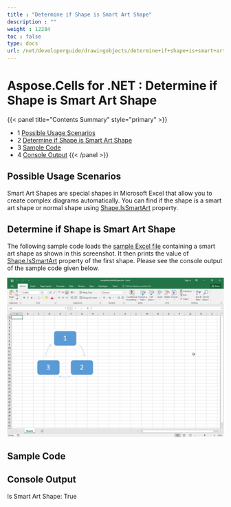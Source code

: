 ```yaml
---
title : "Determine if Shape is Smart Art Shape" 
description : "" 
weight : 12284 
toc : false
type: docs
url: /net/developerguide/drawingobjects/determine+if+shape+is+smart+art+shape/
---
```


# Aspose.Cells for .NET : Determine if Shape is Smart Art Shape


{{< panel title="Contents Summary" style="primary" >}}
*   1 [Possible Usage Scenarios](#possible-usage-scenarios)
*   2 [Determine if Shape is Smart Art Shape](#determine-if-shape-is-smart-art-shape)
*   3 [Sample Code](#sample-code)
*   4 [Console Output](#console-output)
{{< /panel >}}
 

## Possible Usage Scenarios

Smart Art Shapes are special shapes in Microsoft Excel that allow you to create complex diagrams automatically. You can find if the shape is a smart art shape or normal shape using [Shape.IsSmartArt](https://apireference.aspose.com/net/cells/aspose.cells.drawing/shape/properties/issmartart) property.

## Determine if Shape is Smart Art Shape

The following sample code loads the [sample Excel file](https://docs2.aspose.com/cells/net/attachments/54690177/55541792.xlsx) containing a smart art shape as shown in this screenshot. It then prints the value of [Shape.IsSmartArt](https://apireference.aspose.com/net/cells/aspose.cells.drawing/shape/properties/issmartart) property of the first shape. Please see the console output of the sample code given below.

![image](55541796.png)

## Sample Code

## Console Output

Is Smart Art Shape: True

